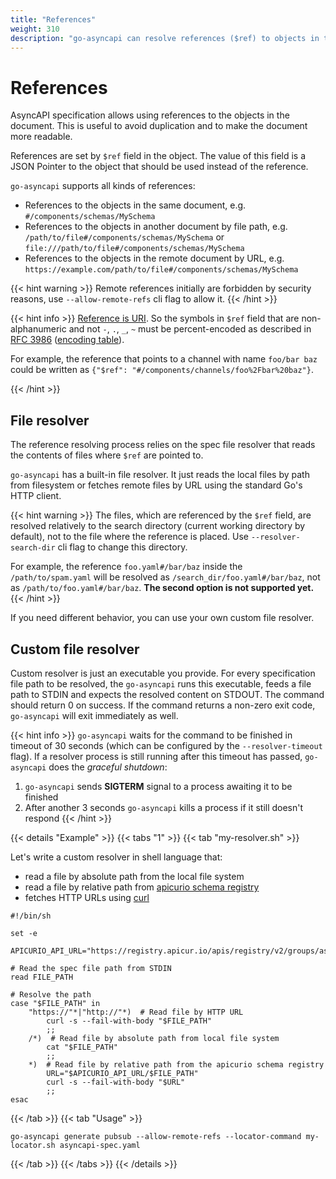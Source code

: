 ```yaml
---
title: "References"
weight: 310
description: "go-asyncapi can resolve references ($ref) to objects in the same document, in local or remote file. Custom locator is supported for more complex scenarios" 
---
```


# References

AsyncAPI specification allows using references to the objects in the document.
This is useful to avoid duplication and to make the document more readable. 

References are set by `$ref` field in the object. The value of this field is a JSON Pointer to the object that should be
used instead of the reference.

`go-asyncapi` supports all kinds of references:

* References to the objects in the same document, e.g. `#/components/schemas/MySchema`
* References to the objects in another document by file path, e.g.
  `/path/to/file#/components/schemas/MySchema` or `file:///path/to/file#/components/schemas/MySchema`
* References to the objects in the remote document by URL, e.g.
  `https://example.com/path/to/file#/components/schemas/MySchema`

{{< hint warning >}}
Remote references initially are forbidden by security reasons, use `--allow-remote-refs` cli flag to allow it.
{{< /hint >}}

{{< hint info >}}
[Reference is URI](https://datatracker.ietf.org/doc/html/draft-pbryan-zyp-json-ref-03#section-3). So the symbols in 
`$ref` field that are non-alphanumeric and not `-`, `.`, `_`, `~` must be percent-encoded as described in
[RFC 3986](https://tools.ietf.org/html/rfc3986#section-2.1) 
([encoding table](https://www.w3schools.com/tags/ref_urlencode.ASP)).

For example, the reference that points to a channel with name `foo/bar baz` could be written as 
`{"$ref": "#/components/channels/foo%2Fbar%20baz"}`.

{{< /hint >}}

## File resolver

The reference resolving process relies on the spec file resolver that reads the contents of files where 
`$ref` are pointed to.

`go-asyncapi` has a built-in file resolver. It just reads the local files by path from filesystem or fetches remote
files by URL using the standard Go's HTTP client. 

{{< hint warning >}}
The files, which are referenced by the `$ref` field, are resolved relatively to the search directory (current working
directory by default), not to the file
where the reference is placed. Use `--resolver-search-dir` cli flag to change this directory.

For example, the reference `foo.yaml#/bar/baz` inside the `/path/to/spam.yaml` will be resolved as
`/search_dir/foo.yaml#/bar/baz`, not as `/path/to/foo.yaml#/bar/baz`. **The second option is not supported yet.**
{{< /hint >}}

If you need different behavior, you can use your own custom file resolver.

## Custom file resolver

Custom resolver is just an executable you provide. For every specification file path to be resolved, the `go-asyncapi` 
runs this executable, feeds a file path to STDIN and expects the resolved content on STDOUT. 
The command should return 0 on success. If the command returns a non-zero exit code, `go-asyncapi` will exit immediately
as well.

{{< hint info >}}
`go-asyncapi` waits for the command to be finished in timeout of 30 seconds (which can be configured by the 
`--resolver-timeout` flag). If a resolver process is still running after this timeout has passed, `go-asyncapi`
does the *graceful shutdown*:

1. `go-asyncapi` sends **SIGTERM** signal to a process awaiting it to be finished
2. After another 3 seconds `go-asyncapi` kills a process if it still doesn't respond
{{< /hint >}}

{{< details "Example" >}}
{{< tabs "1" >}}
{{< tab "my-resolver.sh" >}}

Let's write a custom resolver in shell language that:

* read a file by absolute path from the local file system
* read a file by relative path from [apicurio schema registry](https://www.apicur.io/registry/)
* fetches HTTP URLs using [curl](https://curl.se/)

```shell
#!/bin/sh

set -e

APICURIO_API_URL="https://registry.apicur.io/apis/registry/v2/groups/asyncapi/artifacts"

# Read the spec file path from STDIN
read FILE_PATH

# Resolve the path
case "$FILE_PATH" in
    "https://"*|"http://"*)  # Read file by HTTP URL
        curl -s --fail-with-body "$FILE_PATH"
        ;;
    /*)  # Read file by absolute path from local file system
        cat "$FILE_PATH"
        ;;
    *)  # Read file by relative path from the apicurio schema registry
        URL="$APICURIO_API_URL/$FILE_PATH"
        curl -s --fail-with-body "$URL"
        ;;
esac
```
{{< /tab >}}
{{< tab "Usage" >}}
```shell
go-asyncapi generate pubsub --allow-remote-refs --locator-command my-locator.sh asyncapi-spec.yaml
```
{{< /tab >}}
{{< /tabs >}}
{{< /details >}}